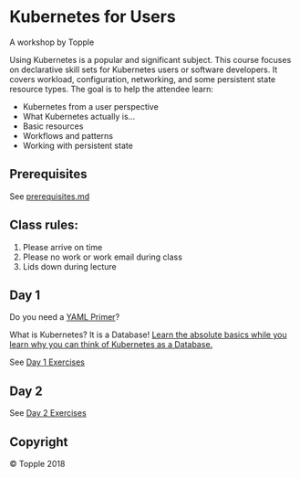 # Kubernetes for Users 

A workshop by Topple 

Using Kubernetes is a popular and significant subject. This course focuses on declarative skill sets for Kubernetes users or software developers. It covers workload, configuration, networking, and some persistent state resource types. The goal is to help the attendee learn:

* Kubernetes from a user perspective
* What Kubernetes actually is…
* Basic resources
* Workflows and patterns
* Working with persistent state

## Prerequisites

See [prerequisites.md](./prerequisites.md)

## Class rules:

1. Please arrive on time
2. Please no work or work email during class
3. Lids down during lecture

## Day 1

Do you need a [YAML Primer](./YAML_Primer.md)?

What is Kubernetes? It is a Database! [Learn the absolute basics while you learn why you can think of Kubernetes as a Database.](./introduction)

See [Day 1 Exercises](./day1)

## Day 2

See [Day 2 Exercises](./day2)

## Copyright

&copy; Topple 2018

